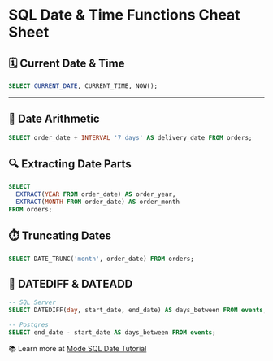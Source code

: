 # SQL Date & Time Functions Cheat Sheet

## 🗓️ Current Date & Time
```sql
SELECT CURRENT_DATE, CURRENT_TIME, NOW();
```

---

## 📆 Date Arithmetic
```sql
SELECT order_date + INTERVAL '7 days' AS delivery_date FROM orders;
```

## 🔍 Extracting Date Parts
```sql
SELECT
  EXTRACT(YEAR FROM order_date) AS order_year,
  EXTRACT(MONTH FROM order_date) AS order_month
FROM orders;
```

## ⏱️ Truncating Dates
```sql
SELECT DATE_TRUNC('month', order_date) FROM orders;
```

## 🔁 DATEDIFF & DATEADD
```sql
-- SQL Server
SELECT DATEDIFF(day, start_date, end_date) AS days_between FROM events;

-- Postgres
SELECT end_date - start_date AS days_between FROM events;
```

📚 Learn more at [Mode SQL Date Tutorial](https://mode.com/sql-tutorial/sql-date-functions/)
